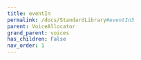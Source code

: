 ```yaml
---
title: eventIn
permalink: /docs/StandardLibrary#eventIn3
parent: VoiceAllocator
grand_parent: voices
has_children: False
nav_order: 1
---
```

